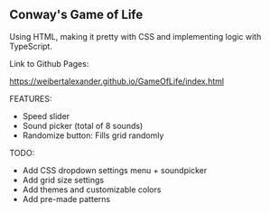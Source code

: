 ## Conway's Game of Life
Using HTML, making it pretty with CSS and implementing logic with TypeScript.

Link to Github Pages:

https://weibertalexander.github.io/GameOfLife/index.html

FEATURES:
* Speed slider
* Sound picker (total of 8 sounds)
* Randomize button: Fills grid randomly

TODO:

* Add CSS dropdown settings menu + soundpicker
* Add grid size settings
* Add themes and customizable colors
* Add pre-made patterns
